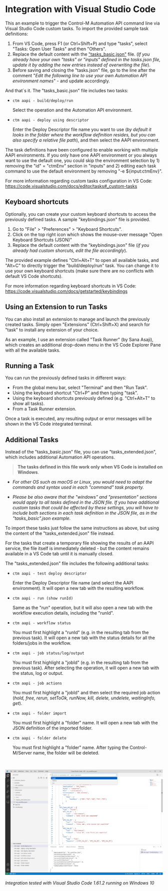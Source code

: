# Integration with Visual Studio Code

This an example to trigger the Control-M Automation API command line via Visual Studio Code custom tasks. To import the provided sample task definitions:

1. From VS Code, press F1 (or Ctrl+Shift+P) and type "tasks", select "Tasks: Open User Tasks" and then "Others".
2. Replace the default content with the ["tasks_basic.json"](/6-ide-integrations/integration-with-ides-and-code-editors/vscode/tasks_basic.json) file. (*If you already have your own "tasks" or "inputs" defined in the tasks.json file, update it by adding the new entries instead of overwriting the file*). 
3. Before saving and closing the "tasks.json" file, go to the line after the comment "*Edit the following line to use your own Automation API environment names*" - and update accordingly.

And that´s it. The "tasks_basic.json" file includes two tasks:

* `ctm aapi - build/deploy/run`

    Select the operation and the Automation API environment.

* `ctm aapi - deploy using descriptor`

    Enter the Deploy Descriptor file name you want to use (*by default it looks in the folder where the workflow definition resides, but you can also specify a relative file path*), and then select the AAPI environment.

The task definitions have been configured to enable working with multiple AAPI environments. If you only have one AAPI environment or you always want to use the default one, you could skip the environment selection by 1) removing the "id" = "ctmEnv" section in "inputs" and 2) editing each task command to use the default environment by removing "-e ${input:ctmEnv}".

For more information regarding custom tasks configuration in VS Code: https://code.visualstudio.com/docs/editor/tasks#_custom-tasks

## Keyboard shortcuts

Optionally, you can create your custom keyboard shortcuts to access the previously defined tasks. A sample "keybindings.json" file is provided.

1. Go to "File" > "Preferences" > "Keyboard Shortcuts".
2. Click on the top right icon which shows the mouse-over message "Open Keyboard Shortcuts (JSON)"
3. Replace the default content with the "keybindings.json" file (*if you already had custom shorcuts, edit the file accordingly*).

The provided example defines "Ctrl+Alt+T" to open all available tasks, and "Alt+C" to directly trigger the "build/deploy/run" task. You can change it to use your own keyboard shortcuts (make sure there are no conflicts with default VS Code shortcuts).

For more information regarding keyboard shortcuts in VS Code: https://code.visualstudio.com/docs/getstarted/keybindings

## Using an Extension to run Tasks

You can also install an extension to manage and launch the previously created tasks. Simply open "Extensions" (Ctrl+Shift+X) and search for "task" to install any extension of your choice.

As an example, I use an extension called "Task Runner" (by Sana Asaji), which creates an additional drop-down menu in the VS Code Explorer Pane with all the available tasks.

## Running a Task

You can run the previously defined tasks in different ways:

* From the global menu bar, select "Terminal" and then "Run Task".
* Using the keyboard shortcut "Ctrl+P" and then typing "task".
* Using the keyboard shortcuts previously defined (e.g. "Ctrl+Alt+T" to show all tasks).
* From a Task Runner extension.

Once a task is executed, any resulting output or error messages will be shown in the VS Code integrated terminal.

## Additional Tasks

Instead of the "tasks_basic.json" file, you can use "tasks_extended.json", which includes additional Automation API operations.

> **The tasks defined in this file work only when VS Code is installed on Windows**. 

* *For other OS such as macOS or Linux, you would need to adapt the commands and syntax used in each "command" task property.*

* *Please be also aware that the "windows" and "presentation" sections would apply to all tasks defined in the JSON file. If you have additional custom tasks that could be affected by these settings, you will have to include both sections in *each* task definition in the JSON file, as in the "tasks_basic".json example.*

To import these tasks just follow the same instructions as above, but using the content of the "tasks_extended.json" file instead.

For the tasks that create a temporary file showing the results of an AAPI service, the file itself is immediately deleted - but the content remains available in a VS Code tab until it is manually closed.

The "tasks_extended.json" file includes the following additional tasks:

* `ctm aapi - test deploy descriptor`

    Enter the Deploy Descriptor file name (and select the AAPI environment). It will open a new tab with the resulting workflow.

* `ctm aapi - run (show runId)`

    Same as the "run" operation, but it will also open a new tab with the workflow execution details, including the "runId".

* `ctm aapi - workflow status`

    You must first highlight a "runId" (e.g. in the resulting tab from the previous task). It will open a new tab with the status details for all the folders/jobs in the workflow.

* `ctm aapi - job status/log/output`

    You must first highlight a "jobId" (e.g. in the resulting tab from the previous task). After selecting the operation, it will open a new tab with the status, log or output.

* `ctm aapi - job actions`

    You must first highlight a "jobId" and then select the required job action (*hold, free, rerun, setToOk, runNow, kill, delete, undelete, waitingInfo, get*).

* `ctm aapi - folder import`

    You must first highlight a "folder" name. It will open a new tab with the JSON definition of the imported folder.

* `ctm aapi - folder delete`

    You must first highlight a "folder" name. After typing the Control-M/Server name, the folder will be deleted.

<br>

![Visual Studio Code](/6-ide-integrations/integration-with-ides-and-code-editors/images/vscode.png) 

*Integration tested with Visual Studio Code 1.61.2 running on Windows 10*
